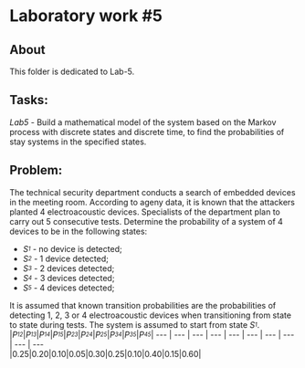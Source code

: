 # Laboratory work #5

## About

This folder is dedicated to Lab-5.

## Tasks:
_Lab5_ - Build a mathematical model of the system based on the Markov process with
discrete states and discrete time, to find the probabilities of stay
systems in the specified states. 

## Problem:

The technical security department conducts a search of embedded devices in the meeting room.
According to ageny data, it is known that the attackers planted 4 electroacoustic devices.
Specialists of the department plan to carry out 5 consecutive tests. Determine the probability 
of a system of 4 devices to be in the following states:

- _S<sub><sup>1</sub></sup>_ - no device is detected;
- _S<sub><sup>2</sub></sup>_ - 1 device detected;
- _S<sub><sup>3</sub></sup>_ - 2 devices detected;
- _S<sub><sup>4</sub></sup>_ - 3 devices detected;
- _S<sub><sup>5</sub></sup>_ - 4 devices detected;

It is assumed that known transition probabilities are the probabilities of detecting 1, 2, 3 or 4
electroacoustic devices when transitioning from state to state during tests. The system is assumed
to start from state _S<sub><sup>1</sub></sup>_.
|_P<sub><sup>12</sub></sup>_|_P<sub><sup>13</sub></sup>_|_P<sub><sup>14</sub></sup>_|_P<sub><sup>15</sub></sup>_|_P<sub><sup>23</sub></sup>_|_P<sub><sup>24</sub></sup>_|_P<sub><sup>25</sub></sup>_|_P<sub><sup>34</sub></sup>_|_P<sub><sup>35</sub></sup>_|_P<sub><sup>45</sub></sup>_|
--- | --- | --- | --- | --- | --- | --- | --- | --- | ---  
|0.25|0.20|0.10|0.05|0.30|0.25|0.10|0.40|0.15|0.60|
